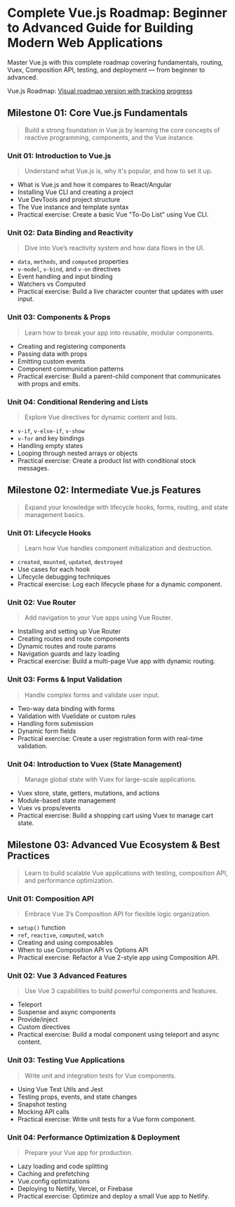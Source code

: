 # Complete Vue.js Roadmap: Beginner to Advanced Guide for Building Modern Web Applications
Master Vue.js with this complete roadmap covering fundamentals, routing, Vuex, Composition API, testing, and deployment — from beginner to advanced.

Vue.js Roadmap: [Visual roadmap version with tracking progress](https://www.onepin.io/progress/Complete-Vue.js-Roadmap:-Beginner-to-Advanced-Guide-for-Building-Modern-Web-Applications-68383d77e95c725c951f8ac5)

## Milestone 01: Core Vue.js Fundamentals  
> Build a strong foundation in Vue.js by learning the core concepts of reactive programming, components, and the Vue instance.

### Unit 01: Introduction to Vue.js  
> Understand what Vue.js is, why it's popular, and how to set it up.  
- What is Vue.js and how it compares to React/Angular  
- Installing Vue CLI and creating a project  
- Vue DevTools and project structure  
- The Vue instance and template syntax  
- Practical exercise: Create a basic Vue "To-Do List" using Vue CLI.

### Unit 02: Data Binding and Reactivity  
> Dive into Vue’s reactivity system and how data flows in the UI.  
- `data`, `methods`, and `computed` properties  
- `v-model`, `v-bind`, and `v-on` directives  
- Event handling and input binding  
- Watchers vs Computed  
- Practical exercise: Build a live character counter that updates with user input.

### Unit 03: Components & Props  
> Learn how to break your app into reusable, modular components.  
- Creating and registering components  
- Passing data with props  
- Emitting custom events  
- Component communication patterns  
- Practical exercise: Build a parent-child component that communicates with props and emits.

### Unit 04: Conditional Rendering and Lists  
> Explore Vue directives for dynamic content and lists.  
- `v-if`, `v-else-if`, `v-show`  
- `v-for` and key bindings  
- Handling empty states  
- Looping through nested arrays or objects  
- Practical exercise: Create a product list with conditional stock messages.

## Milestone 02: Intermediate Vue.js Features  
> Expand your knowledge with lifecycle hooks, forms, routing, and state management basics.

### Unit 01: Lifecycle Hooks  
> Learn how Vue handles component initialization and destruction.  
- `created`, `mounted`, `updated`, `destroyed`  
- Use cases for each hook  
- Lifecycle debugging techniques  
- Practical exercise: Log each lifecycle phase for a dynamic component.

### Unit 02: Vue Router  
> Add navigation to your Vue apps using Vue Router.  
- Installing and setting up Vue Router  
- Creating routes and route components  
- Dynamic routes and route params  
- Navigation guards and lazy loading  
- Practical exercise: Build a multi-page Vue app with dynamic routing.

### Unit 03: Forms & Input Validation  
> Handle complex forms and validate user input.  
- Two-way data binding with forms  
- Validation with Vuelidate or custom rules  
- Handling form submission  
- Dynamic form fields  
- Practical exercise: Create a user registration form with real-time validation.

### Unit 04: Introduction to Vuex (State Management)  
> Manage global state with Vuex for large-scale applications.  
- Vuex store, state, getters, mutations, and actions  
- Module-based state management  
- Vuex vs props/events  
- Practical exercise: Build a shopping cart using Vuex to manage cart state.


## Milestone 03: Advanced Vue Ecosystem & Best Practices  
> Learn to build scalable Vue applications with testing, composition API, and performance optimization.

### Unit 01: Composition API  
> Embrace Vue 3’s Composition API for flexible logic organization.  
- `setup()` function  
- `ref`, `reactive`, `computed`, `watch`  
- Creating and using composables  
- When to use Composition API vs Options API  
- Practical exercise: Refactor a Vue 2-style app using Composition API.

### Unit 02: Vue 3 Advanced Features  
> Use Vue 3 capabilities to build powerful components and features.  
- Teleport  
- Suspense and async components  
- Provide/inject  
- Custom directives  
- Practical exercise: Build a modal component using teleport and async content.

### Unit 03: Testing Vue Applications  
> Write unit and integration tests for Vue components.  
- Using Vue Test Utils and Jest  
- Testing props, events, and state changes  
- Snapshot testing  
- Mocking API calls  
- Practical exercise: Write unit tests for a Vue form component.

### Unit 04: Performance Optimization & Deployment  
> Prepare your Vue app for production.  
- Lazy loading and code splitting  
- Caching and prefetching  
- Vue.config optimizations  
- Deploying to Netlify, Vercel, or Firebase  
- Practical exercise: Optimize and deploy a small Vue app to Netlify.
